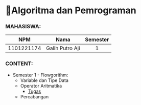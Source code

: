 # 📝Algoritma dan Pemrograman

### MAHASISWA:
| **NPM**    | **Nama**        | **Semester** |
|:----------:|:---------------:|:------------:|
| 1101221174 | Galih Putro Aji | 1            |
     
     
    
### CONTENT:
- Semester 1 - Flowgorithm:
  - Variable dan Tipe Data
  - Operator Aritmatika 
     - [Tugas](https://github.com)
  - Percabangan
